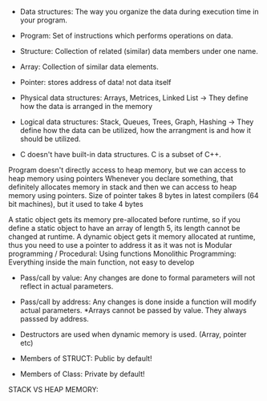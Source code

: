 * Data structures: The way you organize the data during execution time in your program.

* Program: Set of instructions which performs operations on data.
* Structure: Collection of related (similar) data members under one name.
* Array: Collection of similar data elements.
* Pointer: stores address of data! not data itself

* Physical data structures: Arrays, Metrices, Linked List -> They define how the data is arranged in the memory 
* Logical data structures: Stack, Queues, Trees, Graph, Hashing -> They define how the data can be utilized, how the arrangment is and how it should be utilized.

* C doesn't have built-in data structures. C is a subset of C++. 

Program doesn't directly access to heap memory, but we can access to heap memory using pointers 
Whenever you declare something, that definitely allocates memory in stack and then we can access to heap memory using pointers.
Size of pointer takes 8 bytes in latest compilers (64 bit machines), but it used to take 4 bytes

A static object gets its memory pre-allocated before runtime, so if you define a static object to have an array 
of length 5, its length cannot be changed at runtime. A dynamic object gets it memory allocated at runtime, thus you need to use a pointer to 
address it as it was not is
Modular programming / Procedural: Using functions
Monolithic Programming: Everything inside the main function, not easy to develop

* Pass/call by value: Any changes are done to formal parameters will not reflect in actual parameters.
* Pass/call by address: Any changes is done inside a function will modify actual parameters.
*Arrays cannot be passed by value. They always passsed by address. 

* Destructors are used when dynamic memory is used. (Array, pointer etc)

* Members of STRUCT: Public by default!
* Members of Class: Private by default!

STACK VS HEAP MEMORY: 

